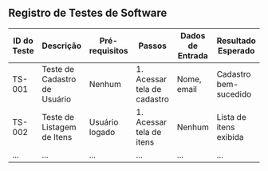 ## Registro de Testes de Software

| ID do Teste | Descrição                         | Pré-requisitos | Passos                      | Dados de Entrada        | Resultado Esperado       | Resultado Obtido | Status | Observações |
|-------------|-----------------------------------|----------------|-----------------------------|-------------------------|--------------------------|------------------|--------|-------------|
| TS-001      | Teste de Cadastro de Usuário      | Nenhum         | 1. Acessar tela de cadastro | Nome, email             | Cadastro bem-sucedido    | Sucesso          | Passou | N/A         |
| TS-002      | Teste de Listagem de Itens        | Usuário logado | 1. Acessar tela de itens    | Nenhum                  | Lista de itens exibida   | Sucesso          | Passou | N/A         |
| ...         | ...                               | ...            | ...                         | ...                     | ...                      | ...              | ...    | ...         |

